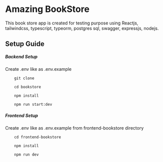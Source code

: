 # Amazing BookStore

This book store app is created for testing purpose using Reactjs, tailwindcss, typescript, typeorm, postgres sql, swagger, expressjs, nodejs. 

## Setup Guide

##### Backend Setup
Create .env like as .env.example

```
    git clone

    cd bookstore
    
    npm install

    npm run start:dev

```

##### Frontend Setup
Create .env like as .env.example from frontend-bookstore directory

```
    cd frontend-bookstore

    npm install

    npm run dev
```

